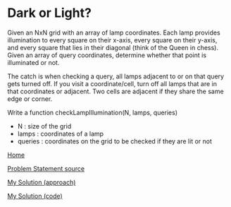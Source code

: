 # Dark or Light?
Given an NxN grid with an array of lamp coordinates. Each lamp provides illumination to every square on their x-axis, every square on their y-axis, and every square that lies in their diagonal (think of the Queen in chess). Given an array of query coordinates, determine whether that point is illuminated or not.

The catch is when checking a query, all lamps adjacent to or on that query gets turned off. If you visit a coordinate/cell, turn off all lamps that are in that coordinates or adjacent. Two cells are adjacent if they share the same edge or corner.

Write a function checkLampIllumination(N, lamps, queries)
* N : size of the grid
* lamps : coordinates of a lamp
* queries : coordinates on the grid to be checked if they are lit or not




[Home](../README.md)

[Problem Statement source](https://stackoverflow.com/questions/52361148/finding-coordinates-on-a-grid-2d-array)

[My Solution (approach)](../approaches/Dark_or_Light_approach.md)

[My Solution (code)](../solutions/Dark_or_Light.cpp)
